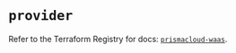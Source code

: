 # `provider`

Refer to the Terraform Registry for docs: [`prismacloud-waas`](https://registry.terraform.io/providers/paloaltonetworks/prismacloud-waas/1.0.4/docs).
